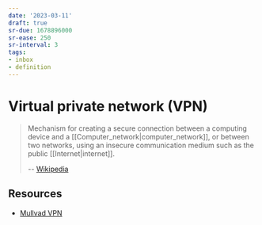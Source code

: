 ```yaml
---
date: '2023-03-11'
draft: true
sr-due: 1678896000
sr-ease: 250
sr-interval: 3
tags:
- inbox
- definition
---
```


# Virtual private network (VPN)

> Mechanism for creating a secure connection between a computing device and a
> [[Computer_network|computer_network]], or between two networks, using an
> insecure communication medium such as the public [[Internet|internet]].
>
> -- [Wikipedia](https://en.wikipedia.org/wiki/Virtual_private_network)

## Resources

- [Mullvad VPN](https://mullvad.net/en/account/#/login?next=/)
